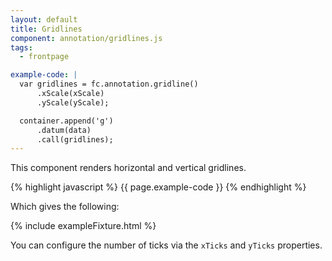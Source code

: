 ```yaml
---
layout: default
title: Gridlines
component: annotation/gridlines.js
tags:
  - frontpage

example-code: |
  var gridlines = fc.annotation.gridline()
      .xScale(xScale)
      .yScale(yScale);

  container.append('g')
      .datum(data)
      .call(gridlines);
---
```


This component renders horizontal and vertical gridlines.

{% highlight javascript %}
{{ page.example-code }}
{% endhighlight %}

Which gives the following:

{% include exampleFixture.html %}

You can configure the number of ticks via the `xTicks` and `yTicks` properties.


